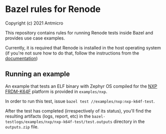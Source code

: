 # Bazel rules for Renode
Copyright (c) 2021 Antmicro

This repository contains rules for running Renode tests inside Bazel and provides use case examples.

Currently, it is required that Renode is installed in the host operating system (if you're not sure how to do that, follow the instructions from the [documentation](https://renode.readthedocs.io/en/latest/introduction/installing.html))

## Running an example

An example that tests an ELF binary with Zephyr OS compiled for the [NXP FRDM-K64F](https://www.nxp.com/design/development-boards/freedom-development-boards/mcu-boards/freedom-development-platform-for-kinetis-k64-k63-and-k24-mcus:FRDM-K64F) platform is provided in `examples/nxp`.

In order to run this test, issue `bazel test //examples/nxp:nxp-k64f-test`.

After the test has completed (irrespectively of its status), you'll find the resulting artifacts (logs, report, etc) in the `bazel-testlogs/examples/nxp/nxp-k64f-test/test.outputs` directory in the `outputs.zip` file.
